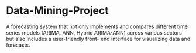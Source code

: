 # Data-Mining-Project
A forecasting system that not only implements and compares different time series  models (ARIMA, ANN, Hybrid ARIMA-ANN) across various sectors but also includes a user-friendly front- end interface for visualizing data and forecasts.
